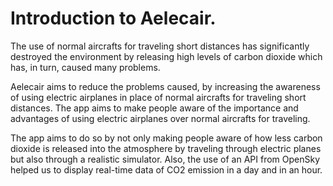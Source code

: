 # Introduction to Aelecair.



The use of normal aircrafts for traveling short distances has significantly destroyed the environment by releasing high levels of carbon dioxide which has, in turn, caused many problems.

Aelecair aims to reduce the problems caused, by increasing the awareness of using electric airplanes in place of normal aircrafts for traveling short distances. The app aims to make people aware of the importance and advantages of using electric airplanes over normal aircrafts for traveling. 

The app aims to do so by not only making people aware of how less carbon dioxide is released into the atmosphere by traveling through electric planes but also through a realistic simulator. Also, the use of an API from OpenSky helped us to display real-time data of CO2 emission in a day and in an hour.
